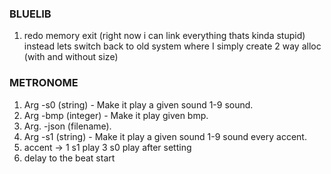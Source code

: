 ### BLUELIB

01. redo memory exit (right now i can link everything thats kinda stupid)
	instead lets switch back to old system where I simply create 2 way alloc (with and without size)

### METRONOME

01. Arg -s0 (string) - Make it play a given sound 1-9 sound.
02. Arg -bmp (integer) - Make it play given bmp. 
03. Arg. -json (filename).
04. Arg -s1 (string) - Make it play a given sound 1-9 sound every accent.
05. accent -> 1 s1 play 3 s0 play after setting
06. delay to the beat start

